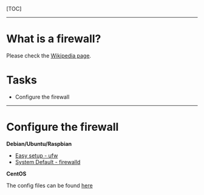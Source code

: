 [TOC]

---

# What is a firewall?
Please check the [Wikipedia page](https://en.wikipedia.org/wiki/Firewall_(computing)).

# Tasks
* Configure the firewall

---

# Configure the firewall

**Debian/Ubuntu/Raspbian**  

* [Easy setup - ufw](/config/firewall-ufw/)
* [System Default - firewalld](/config/firewall-firewalld/)


**CentOS**  

The config files can be found [here](/config/firewall-nft/)

